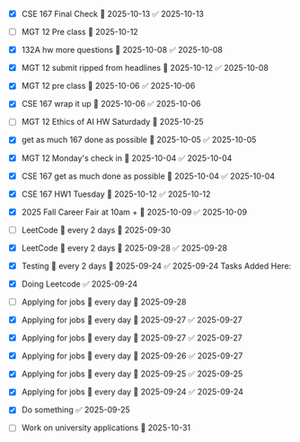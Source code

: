 - [x] CSE 167 Final Check 📅 2025-10-13 ✅ 2025-10-13
- [ ] MGT 12 Pre class 📅 2025-10-12
- [x] 132A hw more questions 📅 2025-10-08 ✅ 2025-10-08
- [x] MGT 12 submit ripped from headlines 📅 2025-10-12 ✅ 2025-10-08
- [x] MGT 12 pre class 📅 2025-10-06 ✅ 2025-10-06
- [x] CSE 167 wrap it up 📅 2025-10-06 ✅ 2025-10-06
- [ ] MGT 12 Ethics of AI HW Saturdady 📅 2025-10-25
- [x] get as much 167 done as possible 📅 2025-10-05 ✅ 2025-10-05
- [x] MGT 12 Monday's check in 📅 2025-10-04 ✅ 2025-10-04
- [x] CSE 167 get as much done as possible 📅 2025-10-04 ✅ 2025-10-04
- [x] CSE 167 HW1 Tuesday 📅 2025-10-12 ✅ 2025-10-12

- [x] 2025 Fall Career Fair at 10am + 📅 2025-10-09 ✅ 2025-10-09
- [ ] LeetCode 🔁 every 2 days 📅 2025-09-30
- [x] LeetCode 🔁 every 2 days 📅 2025-09-28 ✅ 2025-09-28
- [x] Testing 🔁 every 2 days 📅 2025-09-24 ✅ 2025-09-24
Tasks Added Here:
- [x] Doing Leetcode ✅ 2025-09-24
- [ ] Applying for jobs 🔁 every day 📅 2025-09-28
- [x] Applying for jobs 🔁 every day 📅 2025-09-27 ✅ 2025-09-27
- [x] Applying for jobs 🔁 every day 📅 2025-09-27 ✅ 2025-09-27
- [x] Applying for jobs 🔁 every day 📅 2025-09-26 ✅ 2025-09-27
- [x] Applying for jobs 🔁 every day 📅 2025-09-25 ✅ 2025-09-25
- [x] Applying for jobs 🔁 every day 📅 2025-09-24 ✅ 2025-09-24
- [x] Do something ✅ 2025-09-25
- [ ] Work on university applications 📅 2025-10-31
